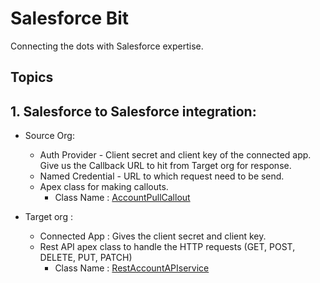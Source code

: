 # Salesforce Bit

Connecting the dots with Salesforce expertise.

## Topics

## 1. Salesforce to Salesforce integration:
- Source Org:
    - Auth Provider - Client secret and client key of the connected app. Give us the Callback URL to hit from Target org for response. 
    - Named Credential - URL to which request need to be send.
    - Apex class for making callouts. 
        - Class Name : [AccountPullCallout](https://github.com/swapniljn8/Salesforce-Bit/blob/4276deb9fc67f69fc1da4e45c3fc98c0e641bddc/force-app/main/default/classes/RestAccountAPIservice.cls)
    
- Target org :
    - Connected App : Gives the client secret and client key.
    - Rest API apex class to handle the HTTP requests (GET, POST, DELETE, PUT, PATCH)
        - Class Name : [RestAccountAPIservice](https://github.com/swapniljn8/Salesforce-Bit/blob/f45fd683735e70b5dfc6ae8d26e1283784da1bd0/force-app/main/default/classes/AccountPullCallout.cls)

